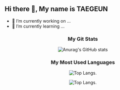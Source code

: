 ## Hi there 👋, My name is TAEGEUN

<!--
**rhkr8521/rhkr8521** is a ✨ _special_ ✨ repository because its `README.md` (this file) appears on your GitHub profile.

Here are some ideas to get you started:

- 🔭 I’m currently working on ...
- 🌱 I’m currently learning ...
- 👯 I’m looking to collaborate on ...
- 🤔 I’m looking for help with ...
- 💬 Ask me about ...
- 📫 How to reach me: ...
- 😄 Pronouns: ...
- ⚡ Fun fact: ...
-->


- 🔭 I’m currently working on ...
- 🌱 I’m currently learning ...

<div align="center">

### My Git Stats<br>
![Anurag's GitHub stats](https://github-readme-stats.vercel.app/api?username=rhkr8521&show_icons=true&layout=comapact&theme=transparent)

### My Most Used Languages<br>
![Top Langs](https://github-readme-stats.vercel.app/api/top-langs/?username=rhkr8521&layout=compact&theme=transparent).

![Top Langs]([https://github-readme-stats.vercel.app/api/top-langs/?username=rhkr8521&layout=compact&theme=transparent](https://github-readme-stats.vercel.app/api?username=anuraghazra&show_icons=true&hide=contribs,prs&cache_seconds=86400&theme=transparent)).

</div>
